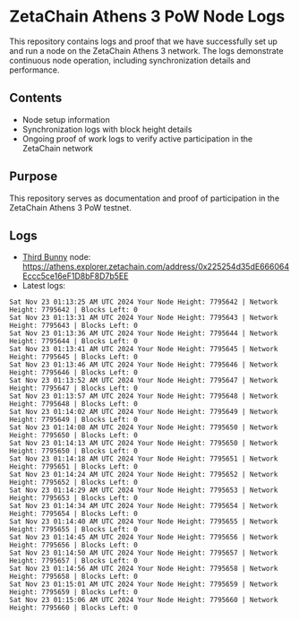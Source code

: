 # ZetaChain Athens 3 PoW Node Logs
This repository contains logs and proof that we have successfully set up and run a node on the ZetaChain Athens 3 network. The logs demonstrate continuous node operation, including synchronization details and performance.

## Contents
- Node setup information
- Synchronization logs with block height details
- Ongoing proof of work logs to verify active participation in the ZetaChain network

## Purpose
This repository serves as documentation and proof of participation in the ZetaChain Athens 3 PoW testnet.

## Logs

- [Third Bunny](https://thirdbunny.xyz/) node: https://athens.explorer.zetachain.com/address/0x225254d35dE666064Eccc5ce16eF1D8bF8D7b5EE
- Latest logs:
```
Sat Nov 23 01:13:25 AM UTC 2024 Your Node Height: 7795642 | Network Height: 7795642 | Blocks Left: 0
Sat Nov 23 01:13:31 AM UTC 2024 Your Node Height: 7795643 | Network Height: 7795643 | Blocks Left: 0
Sat Nov 23 01:13:36 AM UTC 2024 Your Node Height: 7795644 | Network Height: 7795644 | Blocks Left: 0
Sat Nov 23 01:13:41 AM UTC 2024 Your Node Height: 7795645 | Network Height: 7795645 | Blocks Left: 0
Sat Nov 23 01:13:46 AM UTC 2024 Your Node Height: 7795646 | Network Height: 7795646 | Blocks Left: 0
Sat Nov 23 01:13:52 AM UTC 2024 Your Node Height: 7795647 | Network Height: 7795647 | Blocks Left: 0
Sat Nov 23 01:13:57 AM UTC 2024 Your Node Height: 7795648 | Network Height: 7795648 | Blocks Left: 0
Sat Nov 23 01:14:02 AM UTC 2024 Your Node Height: 7795649 | Network Height: 7795649 | Blocks Left: 0
Sat Nov 23 01:14:08 AM UTC 2024 Your Node Height: 7795650 | Network Height: 7795650 | Blocks Left: 0
Sat Nov 23 01:14:13 AM UTC 2024 Your Node Height: 7795650 | Network Height: 7795650 | Blocks Left: 0
Sat Nov 23 01:14:18 AM UTC 2024 Your Node Height: 7795651 | Network Height: 7795651 | Blocks Left: 0
Sat Nov 23 01:14:24 AM UTC 2024 Your Node Height: 7795652 | Network Height: 7795652 | Blocks Left: 0
Sat Nov 23 01:14:29 AM UTC 2024 Your Node Height: 7795653 | Network Height: 7795653 | Blocks Left: 0
Sat Nov 23 01:14:34 AM UTC 2024 Your Node Height: 7795654 | Network Height: 7795654 | Blocks Left: 0
Sat Nov 23 01:14:40 AM UTC 2024 Your Node Height: 7795655 | Network Height: 7795655 | Blocks Left: 0
Sat Nov 23 01:14:45 AM UTC 2024 Your Node Height: 7795656 | Network Height: 7795656 | Blocks Left: 0
Sat Nov 23 01:14:50 AM UTC 2024 Your Node Height: 7795657 | Network Height: 7795657 | Blocks Left: 0
Sat Nov 23 01:14:56 AM UTC 2024 Your Node Height: 7795658 | Network Height: 7795658 | Blocks Left: 0
Sat Nov 23 01:15:01 AM UTC 2024 Your Node Height: 7795659 | Network Height: 7795659 | Blocks Left: 0
Sat Nov 23 01:15:06 AM UTC 2024 Your Node Height: 7795660 | Network Height: 7795660 | Blocks Left: 0
```
